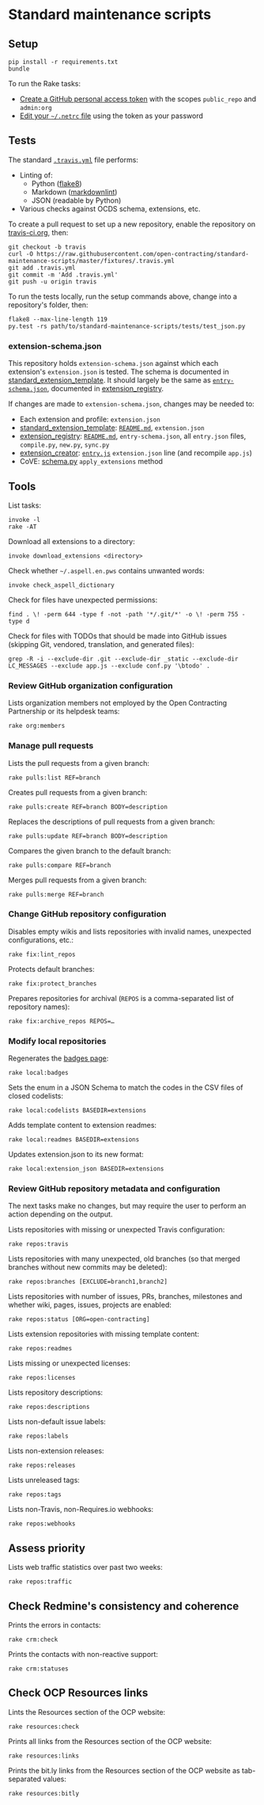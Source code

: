 # Standard maintenance scripts

## Setup

    pip install -r requirements.txt
    bundle

To run the Rake tasks:

* [Create a GitHub personal access token](https://github.com/settings/tokens) with the scopes `public_repo` and `admin:org`
* [Edit your `~/.netrc` file](https://github.com/octokit/octokit.rb#using-a-netrc-file) using the token as your password

## Tests

The standard [`.travis.yml`](fixtures/.travis.yml) file performs:

* Linting of:
  * Python ([flake8](https://pypi.python.org/pypi/flake8))
  * Markdown ([markdownlint](https://github.com/markdownlint/markdownlint))
  * JSON (readable by Python)
* Various checks against OCDS schema, extensions, etc.

To create a pull request to set up a new repository, enable the repository on [travis-ci.org](https://travis-ci.org), then:

    git checkout -b travis
    curl -O https://raw.githubusercontent.com/open-contracting/standard-maintenance-scripts/master/fixtures/.travis.yml
    git add .travis.yml
    git commit -m 'Add .travis.yml'
    git push -u origin travis

To run the tests locally, run the setup commands above, change into a repository's folder, then:

    flake8 --max-line-length 119
    py.test -rs path/to/standard-maintenance-scripts/tests/test_json.py

### extension-schema.json

This repository holds `extension-schema.json` against which each extension's `extension.json` is tested. The schema is documented in [standard_extension_template](https://github.com/open-contracting/standard_extension_template#extensionjson). It should largely be the same as [`entry-schema.json`](https://github.com/open-contracting/extension_registry/blob/master/entry-schema.json), documented in [extension_registry](https://github.com/open-contracting/extension_registry#entryjson).

If changes are made to `extension-schema.json`, changes may be needed to:

* Each extension and profile: `extension.json`
* [standard_extension_template](https://github.com/open-contracting/standard_extension_template): [`README.md`](https://github.com/open-contracting/standard_extension_template#extensionjson), `extension.json`
* [extension_registry](https://github.com/open-contracting/extension_registry): [`README.md`](https://github.com/open-contracting/extension_registry#entryjson), `entry-schema.json`, all `entry.json` files, `compile.py`, `new.py`, `sync.py`
* [extension_creator](https://github.com/open-contracting/extension_creator): [`entry.js`](https://github.com/open-contracting/extension_creator/blob/gh-pages/entry.js#L125) `extension.json` line (and recompile `app.js`)
* CoVE: [schema.py](https://github.com/OpenDataServices/cove/blob/master/cove_ocds/lib/schema.py#L116) `apply_extensions` method

## Tools

List tasks:

    invoke -l
    rake -AT

Download all extensions to a directory:

    invoke download_extensions <directory>

Check whether `~/.aspell.en.pws` contains unwanted words:

    invoke check_aspell_dictionary

Check for files have unexpected permissions:

    find . \! -perm 644 -type f -not -path '*/.git/*' -o \! -perm 755 -type d

Check for files with TODOs that should be made into GitHub issues (skipping Git, vendored, translation, and generated files):

    grep -R -i --exclude-dir .git --exclude-dir _static --exclude-dir LC_MESSAGES --exclude app.js --exclude conf.py '\btodo' .

### Review GitHub organization configuration

Lists organization members not employed by the Open Contracting Partnership or its helpdesk teams:

    rake org:members

### Manage pull requests

Lists the pull requests from a given branch:

    rake pulls:list REF=branch

Creates pull requests from a given branch:

    rake pulls:create REF=branch BODY=description

Replaces the descriptions of pull requests from a given branch:

    rake pulls:update REF=branch BODY=description

Compares the given branch to the default branch:

    rake pulls:compare REF=branch

Merges pull requests from a given branch:

    rake pulls:merge REF=branch

### Change GitHub repository configuration

Disables empty wikis and lists repositories with invalid names, unexpected configurations, etc.:

    rake fix:lint_repos

Protects default branches:

    rake fix:protect_branches

Prepares repositories for archival (`REPOS` is a comma-separated list of repository names):

    rake fix:archive_repos REPOS=…

### Modify local repositories

Regenerates the [badges page](badges.md):

    rake local:badges

Sets the enum in a JSON Schema to match the codes in the CSV files of closed codelists:

    rake local:codelists BASEDIR=extensions

Adds template content to extension readmes:

    rake local:readmes BASEDIR=extensions

Updates extension.json to its new format:

    rake local:extension_json BASEDIR=extensions

### Review GitHub repository metadata and configuration

The next tasks make no changes, but may require the user to perform an action depending on the output.

Lists repositories with missing or unexpected Travis configuration:

    rake repos:travis

Lists repositories with many unexpected, old branches (so that merged branches without new commits may be deleted):

    rake repos:branches [EXCLUDE=branch1,branch2]

Lists repositories with number of issues, PRs, branches, milestones and whether wiki, pages, issues, projects are enabled:

    rake repos:status [ORG=open-contracting]

Lists extension repositories with missing template content:

    rake repos:readmes

Lists missing or unexpected licenses:

    rake repos:licenses

Lists repository descriptions:

    rake repos:descriptions

Lists non-default issue labels:

    rake repos:labels

Lists non-extension releases:

    rake repos:releases

Lists unreleased tags:

    rake repos:tags

Lists non-Travis, non-Requires.io webhooks:

    rake repos:webhooks

## Assess priority

Lists web traffic statistics over past two weeks:

    rake repos:traffic

## Check Redmine's consistency and coherence

Prints the errors in contacts:

    rake crm:check

Prints the contacts with non-reactive support:

    rake crm:statuses

## Check OCP Resources links

Lints the Resources section of the OCP website:

    rake resources:check

Prints all links from the Resources section of the OCP website:

    rake resources:links

Prints the bit.ly links from the Resources section of the OCP website as tab-separated values:

    rake resources:bitly
